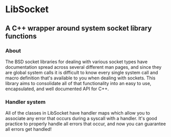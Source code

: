 # LibSocket
## A C++ wrapper around system socket library functions

### About

The BSD socket libraries for dealing with various socket types have documentation spread across several different man pages, and since they are global system calls it is difficult to know every single system call and macro definition that's available to you when dealing with sockets. This library aims to consolidate all of that functionality into an easy to use, encapsulated, and well documented API for C++.

### Handler system

All of the classes in LibSocket have handler maps which allow you to associate any error that occurs during a syscall with a handler. It's good practice to properly handle all errors that occur, and now you can guarantee all errors get handled!

[//]: # (### Structure)

[//]: # ()
[//]: # (#### LibSocket::Socket)

[//]: # ()
[//]: # (This is the base class that contains the functionality every socket will have. It holds the file descriptor of the socket, automatic closing functionality, and various ways to send and receive data.)

[//]: # ()
[//]: # (It also contains additional functionality where if you wanted to have a simple header that describes the size of a payload, it will automatically size the header and perform validation on sent and received messages over TCP and UDP. This is the purpose of the template parameter. This allows you to derive a class from `LibSocket::Socket` and that functionality will remain consistent.)

[//]: # ()
[//]: # (#### LibSocket::ServerSocket)

[//]: # ()

